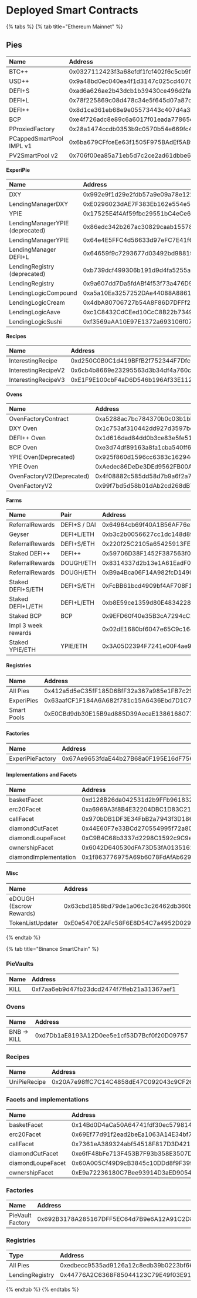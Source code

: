 # Deployed Smart Contracts



{% tabs %}
{% tab title="Ethereum Mainnet" %}
## Pies

| Name | Address |
| :--- | :--- |
| BTC++ | 0x0327112423f3a68efdf1fcf402f6c5cb9f7c33fd |
| USD++ | 0x9a48bd0ec040ea4f1d3147c025cd4076a2e71e3e |
| DEFI+S | 0xad6a626ae2b43dcb1b39430ce496d2fa0365ba9c |
| DEFI+L | 0x78f225869c08d478c34e5f645d07a87d3fe8eb78 |
| DEFI++ | 0x8d1ce361eb68e9e05573443c407d4a3bed23b033 |
| BCP | 0xe4f726adc8e89c6a6017f01eada77865db22da14 |
| PProxiedFactory | 0x28a1474ccdb0353b9c0570b54e669fc4d6ed55a6 |
| PCappedSmartPool IMPL v1 | 0x6ba679CFfceEe63f1505F975BAdEf5ABfA1ae9EA |
| PV2SmartPool v2 | 0x706f00ea85a71eb5d7c2ce2ad61dbbe62b616435 |

**ExperiPie**

| **Name** | Address |
| :--- | :--- |
| DXY | 0x992e9f1d29e2fdb57a9e09a78e122fafe3720cc5 |
| LendingManagerDXY | 0xE0296023dAE7F383Eb162e554e51Cab24CcF3188 |
| YPIE | 0x17525E4f4Af59fbc29551bC4eCe6AB60Ed49CE31 |
| LendingManagerYPIE \(deprecated\) | 0x86edc342b267ac30829caab155786879f8a8eaa9 |
| LendingManagerYPIE | 0x64e4E5FFC4d56633d97eFC7E41f62EfFF9FAb7dC |
| LendingManager DEFI+L | 0x64659f9c7293677d03492bd9881908cb38c57142 |
| LendingRegistry \(deprecated\) | 0xb739dcf499306b191d9d4fa5255a8f20066a6a96 |
| LendingRegistry | 0x9a607dd7Da5fdABf4f53f73a476D99F68172C36D |
| LendingLogicCompound | 0xa5a10Ea3257252DAe44088A8861e994ce5B9540b |
| LendingLogicCream | 0x4dbA80706727b54A8F86D7DFFf25D9318D24B1B7 |
| LendingLogicAave | 0xc1C8432CdCEed10CcC8B22b7349761DA026c8c73 |
| LendingLogicSushi | 0xf3569aAA10E97E1372a693106f0747c4Cfafd80b |

**Recipes**

| **Name** | Address | Supports |
| :--- | :--- | :--- |
| InterestingRecipe | 0xd250C0B0C1d419BFfB2f752344F7Dfc693780Bc0 | DXY |
| InterestingRecipeV2 | 0x6cb4b8669e23295563d3b34df4a760c0cee993c7 | ALL |
| InterestingRecipeV3 | 0xE1F9E100cbF4aD6D546b196Af33E1129Dd0866b3 | ALL |

**Ovens**

| Name | Address |
| :--- | :--- |
| OvenFactoryContract | 0xa5288ac7bc784370b0c03b1bb1ec4d304ed3d0b7 |
| DXY Oven | 0x1c753af310442dd927d3597be0a24ad36a6833f2 |
| DEFI++ Oven | 0x1d616dad84dd0b3ce83e5fe518e90617c7ae3915 |
| BCP Oven | 0xe3d74df89163a8fa1cba540ff6b339d13d322f61 |
| YPIE Oven\(Deprecated\) | 0x925f860d1596cc6383c16294d8290f82bde172f7 |
| YPIE Oven | 0xAedec86DeDe3DEd9562FB00AdA623c0e9bEEb951 |
| OvenFactoryV2\(Deprecated\) | 0x4f08882c585dd58d7b9a6f2a7523e4a468c3cedb |
| OvenFactoryV2 | 0x99f7bd5d58b01dAb2cd268dB7F4588153Aa978aC |

**Farms**

| **Name** | Pair | Address | AMM |
| :--- | :--- | :--- | :--- |
| ReferralRewards | DEFI+S / DAI | 0x64964cb69f40A1B56AF76e32Eb5BF2e2E52a747c | Uniswap |
| Geyser | DEFI+L/ETH | 0xb3c2b0056627cc1dc148d8fc29f5abdf4dd837bc | Balancer |
| ReferralRewards | DEFI+S/ETH | 0x220f25C2105a65425913FE0CF38e7699E3992B97 | Balancer |
| Staked DEFI++ | DEFI++ | 0x59706D38F1452F387563f06b632af7302456fE66 | PieDAO |
| ReferralRewards | DOUGH/ETH | 0x8314337d2b13e1A61EadF0FD1686b2134D43762F | Balancer |
| ReferralRewards | DOUGH/ETH | 0xB9a4Bca06F14A982fcD14907D31DFACaDC8ff88E | Balancer |
| Staked DEFI+S/ETH | DEFI+S/ETH | 0xFcBB61bcd4909bf4AF708F15AAaa905E0978cAfc | Balancer |
| Staked DEFI+L/ETH | DEFI+L/ETH | 0xb8E59ce1359d80E4834228eDd6a3F560e7534438 | Balancer |
| Staked BCP | BCP | 0x9EFD60f40e35B3cA7294cC268A35d3e35101BE42 | PieDAO |
| Impl 3 week rewards | ​ | 0x02dE1680bf6047e65C9c164c1c55Af8fFe3b4D11 | ​ |
| Staked YPIE/ETH | YPIE/ETH | 0x3A05D2394F7241e00F4ae90A1f14D9c9c48A1E9B | Uniswap |

#### Registries <a id="registries"></a>

| Name | Address |
| :--- | :--- |
| All Pies | 0x412a5d5eC35fF185D6BfF32a367a985e1FB7c296 |
| ExperiPies | 0x63aafCF1F184A6A682f781c15A6436Ebd7D1C7ed |
| Smart Pools | 0xE0CBd9db30E15B9ad885D39AecaE138616807753 |

#### Factories <a id="factories"></a>

| Name | Address |
| :--- | :--- |
| ExperiPieFactory | 0x67Ae9653fdaE44b27B68a0F195E16dF7568cb038 |

#### Implementations and Facets <a id="implementations-and-facets"></a>

| Name | Address |
| :--- | :--- |
| basketFacet | 0xd128B26da042531d2b9FFb9618324548e1Eff6A7 |
| erc20Facet | 0xa6969A3f8B4E32204DBC1D83C21443D303b840e5 |
| callFacet | 0x970bDB1DF3E34FbB2a7943f3D1864fb0066ce674 |
| diamondCutFacet | 0x44E60F7e33BCd270554995f72a80BB1b17D97Bb4 |
| diamondLoupeFacet | 0xC9B4C68b3337d2298C1592c9C9e04F6667b58a1B |
| ownershipFacet | 0x6042D640530dFA73D53fA0135161461b4ece5872 |
| diamondImplementation | 0x1f863776975A69b6078FdAfAb6298d3E823E0190 |

#### Misc <a id="misc"></a>

| **Name** | Address |
| :--- | :--- |
| eDOUGH \(Escrow Rewards\) | 0x63cbd1858bd79de1a06c3c26462db360b834912d |
| TokenListUpdater | 0xE0e5470E2AFc58F6E8D54C7a4952D029175271AB |
{% endtab %}

{% tab title="Binance SmartChain" %}
### PieVaults

| Name | Address |
| :--- | :--- |
| KILL | 0xf7aa6eb9d47fb23dcd2474f7ffeb21a31367aef1 |

### Ovens

| Name | Address |
| :--- | :--- |
| BNB -&gt; KILL | 0xd7Db1aE8193A12D0ee5e1cf53D7Bcf0f20D09757 |

### Recipes

| Name | Address |
| :--- | :--- |
| UniPieRecipe | 0x20A7e98ffC7C14C4858dE47C092043c9CF261e84 |

### Facets and implementations

| Name | Address |
| :--- | :--- |
| basketFacet | 0x14Bd0D4aCa50A64741fdf30ec579814786573A10 |
| erc20Facet | 0x69Ef77d91f2ead2beEa1063A14E34bf7f064d371 |
| callFacet | 0x7361eA389324abf54518F817D3D4216dF6324529 |
| diamondCutFacet | 0xe6fF48bFe713F453B7F93b358E3507D8BB9A0CDf |
| diamondLoupeFacet | 0x60A005Cf49D9cB3845c10DDd8f9F39fF711b6ED0 |
| ownershipFacet | 0xE9a72236180C7Bee93914D3aED9054Fd2bcb7d29 |

### Factories

| Name | Address |
| :--- | :--- |
| PieVault Factory | 0x692B3178A285167DFF5EC64d7B9e6A12A91C2D84 |

### Registries

| Type | Address |
| :--- | :--- |
| All Pies | 0xedbecc9535ad9126a12c8edb39b0223bf666e53e |
| LendingRegistry | 0x44776A2C6368F85044123C79E49f03E914bb9a44 |
{% endtab %}
{% endtabs %}



